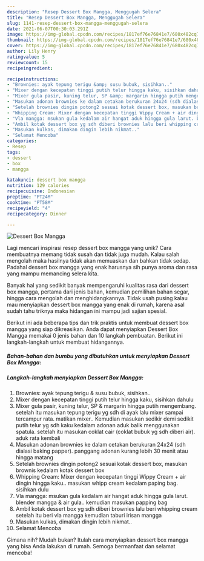 ```yaml
---
description: "Resep Dessert Box Mangga, Menggugah Selera"
title: "Resep Dessert Box Mangga, Menggugah Selera"
slug: 1141-resep-dessert-box-mangga-menggugah-selera
date: 2021-06-07T00:30:03.291Z
image: https://img-global.cpcdn.com/recipes/1817ef76e76841e7/680x482cq70/dessert-box-mangga-foto-resep-utama.jpg
thumbnail: https://img-global.cpcdn.com/recipes/1817ef76e76841e7/680x482cq70/dessert-box-mangga-foto-resep-utama.jpg
cover: https://img-global.cpcdn.com/recipes/1817ef76e76841e7/680x482cq70/dessert-box-mangga-foto-resep-utama.jpg
author: Lily Henry
ratingvalue: 5
reviewcount: 15
recipeingredient:

recipeinstructions:
- "Brownies: ayak tepung terigu &amp; susu bubuk, sisihkan.."
- "Mixer dengan kecepatan tinggi putih telur hingga kaku, sisihkan dahulu"
- "Mixer gula pasir, kuning telur, SP &amp; margarin hingga putih mengembang. setelah itu masukan tepung terigu yg sdh di ayak lalu mixer sampai tercampur rata. matikan mixer.. Kemudian masukan sedikir demi sedikit putih telur yg sdh kaku kedalam adonan aduk balik menggunakan spatula. setelah itu masukan coklat cair (coklat bubuk yg sdh diberi air). aduk rata kembali"
- "Masukan adonan brownies ke dalam cetakan berukuran 24x24 (sdh dialasi baking papper). panggang adonan kurang lebih 30 menit atau hingga matang"
- "Setelah brownies dingin potong2 sesuai kotak dessert box, masukan brownis kedalam kotak dessert box"
- "Whipping Cream: Mixer dengan kecepatan tinggi Wippy Cream + air dingin hingga kaku.. masukan whipp cream kedalam paping bag. sisihkan dulu"
- "Vla mangga: msukan gula kedalam air hangat aduk hingga gula larut. blender mangga &amp; air gula.. kemudian masukan papping bag"
- "Ambil kotak dessert box yg sdh diberi brownies lalu beri whipping cream setelah itu beri vla mangga kemudian taburi irisan mangga"
- "Masukan kulkas, dimakan dingin lebih nikmat.."
- "Selamat Mencoba"
categories:
- Resep
tags:
- dessert
- box
- mangga

katakunci: dessert box mangga 
nutrition: 129 calories
recipecuisine: Indonesian
preptime: "PT24M"
cooktime: "PT58M"
recipeyield: "4"
recipecategory: Dinner

---
```



![Dessert Box Mangga](https://img-global.cpcdn.com/recipes/1817ef76e76841e7/680x482cq70/dessert-box-mangga-foto-resep-utama.jpg)

Lagi mencari inspirasi resep dessert box mangga yang unik? Cara membuatnya memang tidak susah dan tidak juga mudah. Kalau salah mengolah maka hasilnya tidak akan memuaskan dan bahkan tidak sedap. Padahal dessert box mangga yang enak harusnya sih punya aroma dan rasa yang mampu memancing selera kita.

Banyak hal yang sedikit banyak mempengaruhi kualitas rasa dari dessert box mangga, pertama dari jenis bahan, kemudian pemilihan bahan segar, hingga cara mengolah dan menghidangkannya. Tidak usah pusing kalau mau menyiapkan dessert box mangga yang enak di rumah, karena asal sudah tahu triknya maka hidangan ini mampu jadi sajian spesial.




Berikut ini ada beberapa tips dan trik praktis untuk membuat dessert box mangga yang siap dikreasikan. Anda dapat menyiapkan Dessert Box Mangga memakai 0 jenis bahan dan 10 langkah pembuatan. Berikut ini langkah-langkah untuk membuat hidangannya.

<!--inarticleads1-->

##### Bahan-bahan dan bumbu yang dibutuhkan untuk menyiapkan Dessert Box Mangga:





<!--inarticleads2-->

##### Langkah-langkah menyiapkan Dessert Box Mangga:

1. Brownies: ayak tepung terigu &amp; susu bubuk, sisihkan..
1. Mixer dengan kecepatan tinggi putih telur hingga kaku, sisihkan dahulu
1. Mixer gula pasir, kuning telur, SP &amp; margarin hingga putih mengembang. setelah itu masukan tepung terigu yg sdh di ayak lalu mixer sampai tercampur rata. matikan mixer.. Kemudian masukan sedikir demi sedikit putih telur yg sdh kaku kedalam adonan aduk balik menggunakan spatula. setelah itu masukan coklat cair (coklat bubuk yg sdh diberi air). aduk rata kembali
1. Masukan adonan brownies ke dalam cetakan berukuran 24x24 (sdh dialasi baking papper). panggang adonan kurang lebih 30 menit atau hingga matang
1. Setelah brownies dingin potong2 sesuai kotak dessert box, masukan brownis kedalam kotak dessert box
1. Whipping Cream: Mixer dengan kecepatan tinggi Wippy Cream + air dingin hingga kaku.. masukan whipp cream kedalam paping bag. sisihkan dulu
1. Vla mangga: msukan gula kedalam air hangat aduk hingga gula larut. blender mangga &amp; air gula.. kemudian masukan papping bag
1. Ambil kotak dessert box yg sdh diberi brownies lalu beri whipping cream setelah itu beri vla mangga kemudian taburi irisan mangga
1. Masukan kulkas, dimakan dingin lebih nikmat..
1. Selamat Mencoba




Gimana nih? Mudah bukan? Itulah cara menyiapkan dessert box mangga yang bisa Anda lakukan di rumah. Semoga bermanfaat dan selamat mencoba!
